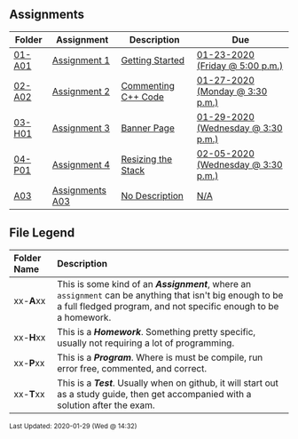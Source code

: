 ## Assignments
| Folder | Assignment | Description | Due|
 | ------------|------------|------------|------------|
 | [01-A01](https://github.com/rugbyprof/3013-Algorithms/tree/master/Assignments/01-A01) | [ Assignment 1 ](https://github.com/rugbyprof/3013-Algorithms/tree/master/Assignments/01-A01) | [ Getting Started](https://github.com/rugbyprof/3013-Algorithms/tree/master/Assignments/01-A01) | [01-23-2020 (Friday @ 5:00 p.m.)](https://github.com/rugbyprof/3013-Algorithms/tree/master/Assignments/01-A01) |
 | [02-A02](https://github.com/rugbyprof/3013-Algorithms/tree/master/Assignments/02-A02) | [ Assignment 2 ](https://github.com/rugbyprof/3013-Algorithms/tree/master/Assignments/02-A02) | [ Commenting C++ Code](https://github.com/rugbyprof/3013-Algorithms/tree/master/Assignments/02-A02) | [01-27-2020 (Monday @ 3:30 p.m.)](https://github.com/rugbyprof/3013-Algorithms/tree/master/Assignments/02-A02) |
 | [03-H01](https://github.com/rugbyprof/3013-Algorithms/tree/master/Assignments/03-H01) | [ Assignment 3 ](https://github.com/rugbyprof/3013-Algorithms/tree/master/Assignments/03-H01) | [ Banner Page](https://github.com/rugbyprof/3013-Algorithms/tree/master/Assignments/03-H01) | [01-29-2020 (Wednesday @ 3:30 p.m.)](https://github.com/rugbyprof/3013-Algorithms/tree/master/Assignments/03-H01) |
 | [04-P01](https://github.com/rugbyprof/3013-Algorithms/tree/master/Assignments/04-P01) | [ Assignment 4 ](https://github.com/rugbyprof/3013-Algorithms/tree/master/Assignments/04-P01) | [ Resizing the Stack](https://github.com/rugbyprof/3013-Algorithms/tree/master/Assignments/04-P01) | [02-05-2020 (Wednesday @ 3:30 p.m.)](https://github.com/rugbyprof/3013-Algorithms/tree/master/Assignments/04-P01) |
 | [A03](https://github.com/rugbyprof/3013-Algorithms/tree/master/Assignments/A03) | [ Assignments A03 ](https://github.com/rugbyprof/3013-Algorithms/tree/master/Assignments/A03) | [ No Description](https://github.com/rugbyprof/3013-Algorithms/tree/master/Assignments/A03) | [N/A](https://github.com/rugbyprof/3013-Algorithms/tree/master/Assignments/A03) |

    
## File Legend

| Folder Name | Description |
|:-----------|:-------------|
|xx-**A**xx | This is some kind of an ***Assignment***, where an `assignment` can be anything that isn't big enough to be a full fledged program, and not specific enough to be a homework. |
|xx-**H**xx | This is a ***Homework***. Something pretty specific, usually not requiring a lot of programming. |
|xx-**P**xx | This is a ***Program***. Where is must be compile, run error free, commented, and correct. |
|xx-**T**xx | This is a ***Test***. Usually when on github, it will start out as a study guide, then get accompanied with a solution after the exam. |

    
<sup>Last Updated: 2020-01-29 (Wed @ 14:32)</sup>
